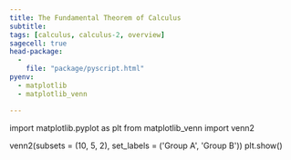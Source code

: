 ```yaml
---
title: The Fundamental Theorem of Calculus
subtitle: 
tags: [calculus, calculus-2, overview]
sagecell: true
head-package:
  -
    file: "package/pyscript.html"
pyenv:
  - matplotlib
  - matplotlib_venn

---
```


<div id='venndiagram'></div>
<py-script output='venndiagram'>
import matplotlib.pyplot as plt
from matplotlib_venn import venn2

venn2(subsets = (10, 5, 2), set_labels = ('Group A', 'Group B'))
plt.show()
</py-script>